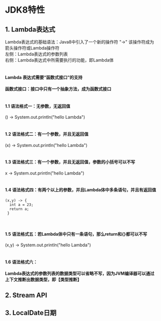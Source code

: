 JDK8特性
====
## 1. Lambda表达式
<Tab>Lambda表达式的基础语法：Java8中引入了一个新的操作符 "->" 该操作符成为箭头操作符或Lambda操作符</Tab><br>
<Tab>左侧：Lambda表达式的参数列表</Tab><br>
<Tab>右侧：Lambda表达式中所需要执行的功能，即Lambda体</Tab><br><br>

#### Lambda 表达式需要“函数式接口”的支持<br>
**函数式接口：接口中只有一个抽象方法，成为函数式接口**<br><br>

#### 1.1 语法格式一：无参数，无返回值<br>
<Tab>() -> System.out.println("hello Lambda")</Tab><br><br>

#### 1.2 语法格式二：有一个参数，并且无返回值<br>
<Tab>(x) -> System.out.println("hello Lambda")</Tab><br><br>

#### 1.3 语法格式三：有一个参数，并且无返回值，参数的小括号可以不写<br>
<Tab>x -> System.out.println("hello Lambda")</Tab><br><br>

#### 1.4 语法格式四：有两个以上的参数，并且Lambda体中多条语句，并且有返回值<br>
```
(x,y) -> {
  int a = 23;
  return a;
 }
```
<br>

#### 1.5 语法格式五：若Lambda体中只有一条语句，那么return和{}都可以不写<br>
<Tab>(x,y) -> System.out.println("hello Lambda")</Tab><br><br>

#### 1.6 语法格式六：<br>
**Lambda表达式的参数列表的数据类型可以省略不写，因为JVM编译器可以通过**<br>
**上下文推断出数据类型，即【类型推断】**<br>



## 2. Stream API


## 3. LocalDate日期
